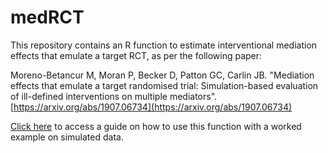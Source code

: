 # medRCT

This repository contains an R function to estimate interventional mediation effects that emulate a target RCT, as per the following paper:

Moreno-Betancur M, Moran P, Becker D, Patton GC, Carlin JB. "Mediation effects that emulate a target randomised trial: Simulation-based evaluation of ill-defined   interventions on multiple mediators". [https://arxiv.org/abs/1907.06734](https://arxiv.org/abs/1907.06734)

[Click here](https://raw.githack.com/moreno-betancur/medRCT/master/Vignette.html) to access a guide on how to use this function with a worked example on simulated data.
